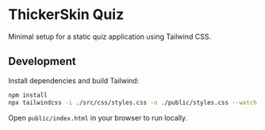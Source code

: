 # ThickerSkin Quiz

Minimal setup for a static quiz application using Tailwind CSS.

## Development

Install dependencies and build Tailwind:

```bash
npm install
npx tailwindcss -i ./src/css/styles.css -o ./public/styles.css --watch
```

Open `public/index.html` in your browser to run locally.
